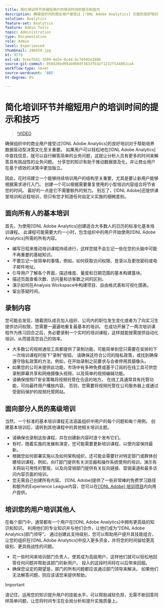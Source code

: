 ```yaml
---
title: 简化培训环节并缩短用户的培训时间的提示和技巧
description: 确保组织内的商业用户接受过 [!DNL Adobe Analytics] 方面的良好培训对于帮助建立数据驱动型决策文化至关重要。 能够轻松地在 [!DNL Adobe Analytics] 中查找信息的用户可以自行回答简单的业务问题，这就让分析人员有更多的时间来回答具有挑战性的业务问题。 分享您的知识有助于推动数据普及化，并让商业用户在基于绩效的决策中更加独立。
solution: Analytics
feature-set: Analytics
feature: Admin Tools
topic: Administration
type: Documentation
role: Admin
level: Experienced
thumbnail: 340458.jpg
kt: 9779
exl-id: 9ceef641-3509-4e5e-8c44-bc76502e389b
source-git-commit: 058d26bd99ab060df3633fb32f1232f534881ca4
workflow-type: tm+mt
source-wordcount: '885'
ht-degree: 0%

---
```


# 简化培训环节并缩短用户的培训时间的提示和技巧

>[!VIDEO](https://video.tv.adobe.com/v/340458/?quality=12&learn=on)

确保组织中的商业用户接受过[!DNL Adobe Analytics]的良好培训对于帮助培养数据驱动型决策文化至关重要。 如果用户可以轻松地在[!DNL Adobe Analytics]中查找信息，就可以自行解答简单的业务问题，这就让分析人员有更多的时间来解答具有挑战性的业务问题。 分享您的知识有助于推动数据普及化，并让商业用户在基于绩效的决策中更加独立。

因此，花时间建立一个能够持续培训用户的结构至关重要，尤其是要让新用户能够根据需求进行入门。 创建一个可以根据需要重复使用的小型培训内容组合将节省您的时间。 最好的一点是它不需要额外的努力。 别忘了，[!DNL Adobe]还提供课堂培训和远程培训，但只有您才知道任何自定义实施的细微差别。


## 面向所有人的基本培训

首先，为使用[!DNL Adobe Analytics]创建适合大多数人的日历的标准化基本培训课程。 此课程可能需要大约一小时，包含组织中的用户开始使用[!DNL Adobe Analytics]所需的所有内容。

* 编写日程来推动培训课程持续进行，这样您就不会忘记一些在您的头脑中可能不再重要的基础知识。
* 不要忘记一些简单的事情，例如，如何获取访问权限、登录以及更改密码或电子邮件地址。
* 引导用户了解各个界面，描述维度、量度和日期范围的基本构建基块。
* 描述页面查看次数、访问量和访客数之间的区别。
* 演示如何在Analysis Workspace中构建项目、自由格式表和可视化图表。
* 留出答疑时间。

## 录制内容

您可能会发现，随着团队成员加入组织、公司内的职位发生变化或者为了向实习生提供访问权限，您需要一遍遍地重复最基本的培训。 在成功开展了一两次培训课程作为练习回合之后，务必要录制一个实时的培训课程，这样就能按需提供自动化培训，从而提高您自己的效率。

* 大多数公司视频通信工具都提供了录制功能，可能简单到您只需要在安排的下一次培训课程时按下“录制”按钮。 请确保这符合公司的隐私政策，或找到确保遵守隐私政策的方法，例如，在开始录制之前要求与会者停用其摄像头。
* 如果您的公司未提供此功能，市场中有多种免费或基于订阅的在线工具可供您录制屏幕共享和网络摄像头视频，以及简单的视频编辑功能。
* 请确保按照IT安全策略将视频托管在合适的地方。 在线工具通常具有托管功能，可向最终用户播放内容。 否则，您需要将视频托管在公司服务器上或通过受密码保护的视频托管网站。

## 面向部分人员的高级培训

当然，一个标准的基本培训课程无法涵盖组织中用户的每个问题和每个用例。 创建基本培训后，请转到其他课程中的其他相关培训主题。

* 请确保也录制这些课程，并在创建新内容时逐个发布它们。
* 有时，随着实施的发展和演变，您可能需要更新培训课程，以使内容保持最新。
* 根据您如何部署实施以及如何架构组织，还可能会需要针对特定部门或群体创建培训课程，例如，向IT部门提供有关浏览器和操作系统使用的培训，演示有关网站可用性的警报，以及向营销部门提供有关反向链接、营销渠道和最多访问内容页面的培训。
* 您无需自己创建所有内容。 [!DNL Adobe]提供了一些非常棒的免费学习路径和额外的Experience League内容，您可以在[[!DNL Adobe] 培训项目](https://experienceleague.adobe.com/docs/analytics.html?lang=en)内向用户提供。



## 培训您的用户培训其他人

在每个部门中，通常都有一个用户在[!DNL Adobe Analytics]中拥有更高级的知识和知识。 利用他们的专业知识并与他们合作，让他们成为“[!DNL Adobe Analytics]部门领导”。 通过创建此支持级别，您可以帮助用户提升其技能组合，让您的组织在[!DNL Adobe Analytics]中投入更多资金，并将您的时间留给更高级别、更具挑战性的问题。

* 花一些时间来培训部门负责人，使其成为高级用户，这样他们就可以轻松地回答任何问题并帮助该部门的新用户。 投入的这段时间将在以后带来回报。
* 确保您设定的期望是，部门的所有问题都应该通过部门领导来解决。 如果他们无法解答问题，则应该请您来提供帮助。

>[!IMPORTANT]
>
>请记住，运用您的知识提升用户的技能水平，可以帮助减轻负担，无需不断回答同样简单问题，让您将时间专注在全局分析和提升实施质量上。
